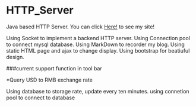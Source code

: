 # HTTP_Server
Java based HTTP Server. You can click [Here!](yifu.click) to see my site!

Using Socket to implement a backend HTTP server.
Using Connection pool to connect mysql database.
Using MarkDown to recorder my blog.
Using static HTML page and ajax to change display.
Using bootstrap for beatiuful design.


###current support function in tool bar

*Query USD to RMB exchange rate

Using database to storage rate, update every ten minutes. using connetion pool to connect to database

